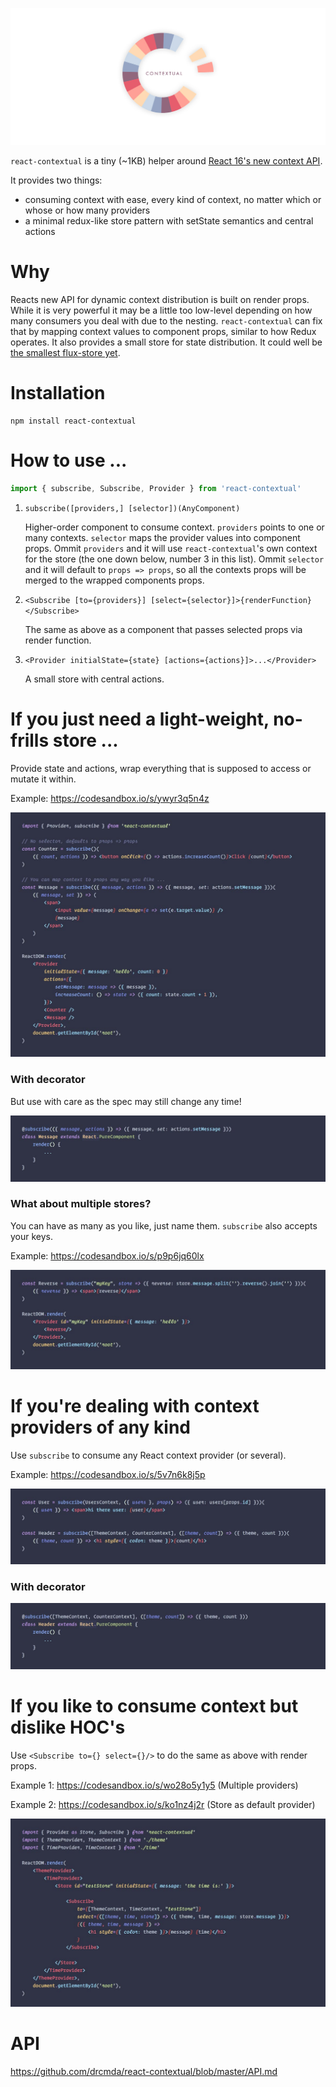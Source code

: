 ![](assets/logo.jpg)

`react-contextual` is a tiny (~1KB) helper around [React 16's new context API](https://github.com/acdlite/rfcs/blob/new-version-of-context/text/0000-new-version-of-context.md).

It provides two things:

* consuming context with ease, every kind of context, no matter which or whose or how many providers
* a minimal redux-like store pattern with setState semantics and central actions

# Why

Reacts new API for dynamic context distribution is built on render props. While it is very powerful it may be a little too low-level depending on how many consumers you deal with due to the nesting. `react-contextual` can fix that by mapping context values to component props, similar to how Redux operates. It also provides a small store for state distribution. It could well be [the smallest flux-store yet](https://github.com/drcmda/react-contextual/blob/master/src/store.js).

# Installation

    npm install react-contextual

# How to use ...

```js
import { subscribe, Subscribe, Provider } from 'react-contextual'
```

1. `subscribe([providers,] [selector])(AnyComponent)`

    Higher-order component to consume context. `providers` points to one or many contexts. `selector` maps the provider values into component props. Ommit `providers` and it will use `react-contextual`'s own context for the store (the one down below, number 3 in this list). Ommit `selector` and it will default to `props => props`, so all the contexts props will be merged to the wrapped components props.

2. `<Subscribe [to={providers}] [select={selector}]>{renderFunction}</Subscribe>`

    The same as above as a component that passes selected props via render function.

3. `<Provider initialState={state} [actions={actions}]>...</Provider>`

    A small store with central actions.

# If you just need a light-weight, no-frills store ...

Provide state and actions, wrap everything that is supposed to access or mutate it within.

Example: https://codesandbox.io/s/ywyr3q5n4z

![](assets/example-1.jpg)

### With decorator

But use with care as the spec may still change any time!

![](assets/example-2.jpg)

### What about multiple stores?

You can have as many as you like, just name them. `subscribe` also accepts your keys.

Example: https://codesandbox.io/s/p9p6jq60lx

![](assets/example-3.jpg)

# If you're dealing with context providers of any kind

Use `subscribe` to consume any React context provider (or several).

Example: https://codesandbox.io/s/5v7n6k8j5p

![](assets/example-4.jpg)

### With decorator

![](assets/example-5.jpg)

# If you like to consume context but dislike HOC's

Use `<Subscribe to={} select={}/>` to do the same as above with render props.

Example 1: https://codesandbox.io/s/wo28o5y1y5 (Multiple providers)

Example 2: https://codesandbox.io/s/ko1nz4j2r (Store as default provider)

![](assets/example-6.jpg)

# API

https://github.com/drcmda/react-contextual/blob/master/API.md
